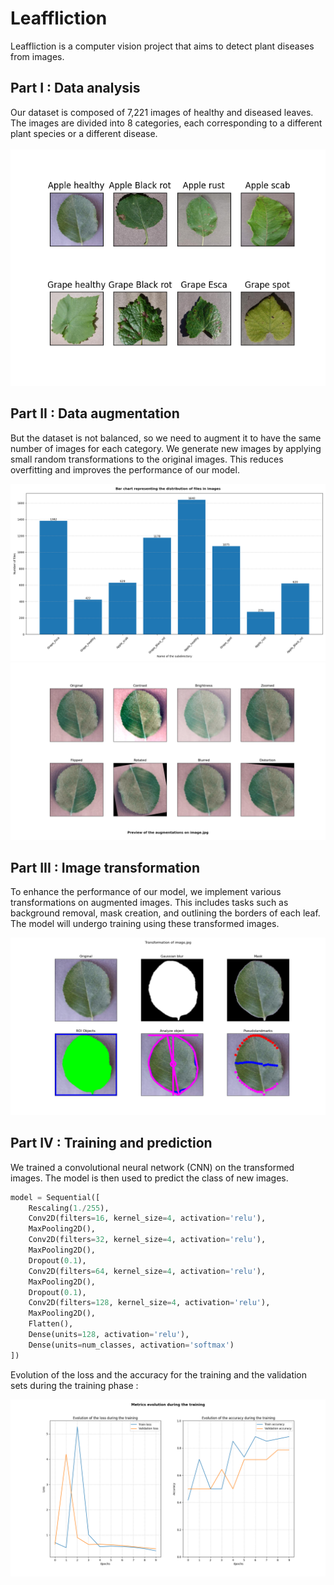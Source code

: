 # Leaffliction

Leaffliction is a computer vision project that aims to detect plant diseases from images.

## Part I : Data analysis

Our dataset is composed of 7,221 images of healthy and diseased leaves.
</br>
The images are divided into 8 categories, each corresponding to a different plant species or a different disease.
</br>
</br>
<img src="./utils/different_categories.png" />

## Part II : Data augmentation

But the dataset is not balanced, so we need to augment it to have the same number of images for each category.
We generate new images by applying small random transformations to the original images.
This reduces overfitting and improves the performance of our model.

<img src="./utils/images_distribution.png" />
<img src="./utils/augmentation.png" />

## Part III : Image transformation

To enhance the performance of our model, we implement various transformations on augmented images.
This includes tasks such as background removal, mask creation, and outlining the borders of each leaf.
The model will undergo training using these transformed images.

<img src="./utils/transformations.png" />

## Part IV : Training and prediction

We trained a convolutional neural network (CNN) on the transformed images.
The model is then used to predict the class of new images.

```python
model = Sequential([
    Rescaling(1./255),
    Conv2D(filters=16, kernel_size=4, activation='relu'),
    MaxPooling2D(),
    Conv2D(filters=32, kernel_size=4, activation='relu'),
    MaxPooling2D(),
    Dropout(0.1),
    Conv2D(filters=64, kernel_size=4, activation='relu'),
    MaxPooling2D(),
    Dropout(0.1),
    Conv2D(filters=128, kernel_size=4, activation='relu'),
    MaxPooling2D(),
    Flatten(),
    Dense(units=128, activation='relu'),
    Dense(units=num_classes, activation='softmax')
])
```

Evolution of the loss and the accuracy for the training and the validation sets during the training phase :

<img src="./model/plot.png" />